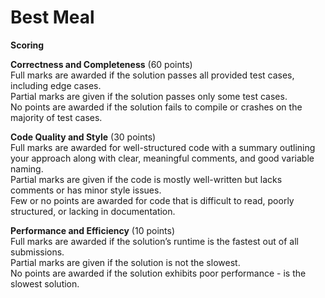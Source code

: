 # Best Meal




**Scoring**</br>

**Correctness and Completeness** (60 points)</br>
Full marks are awarded if the solution passes all provided test cases, including edge cases.</br>
Partial marks are given if the solution passes only some test cases.</br>
No points are awarded if the solution fails to compile or crashes on the majority of test cases.</br>

**Code Quality and Style** (30 points)</br>
Full marks are awarded for well-structured code with a summary outlining your approach along with clear, meaningful comments, and good variable naming.</br>
Partial marks are given if the code is mostly well-written but lacks comments or has minor style issues.</br>
Few or no points are awarded for code that is difficult to read, poorly structured, or lacking in documentation.</br>

**Performance and Efficiency** (10 points)</br>
Full marks are awarded if the solution’s runtime is the fastest out of all submissions.</br>
Partial marks are given if the solution is not the slowest.</br>
No points are awarded if the solution exhibits poor performance - is the slowest solution.</br>
